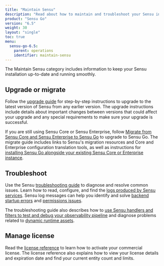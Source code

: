 ```yaml
---
title: "Maintain Sensu"
description: "Read about how to maintain and troubleshoot your Sensu installation, including upgrading to the latest Sensu version."
product: "Sensu Go"
version: "6.5"
weight: 30
layout: "single"
toc: true
menu:
  sensu-go-6.5:
    parent: operations
    identifier: maintain-sensu
---
```


The Maintain Sensu category includes information to keep your Sensu installation up-to-date and running smoothly.

## Upgrade or migrate

Follow the [upgrade guide][1] for step-by-step instructions to upgrade to the latest version of Sensu from any earlier version.
The upgrade instructions include details about important changes between versions that could affect your upgrade and any special requirements to make sure your upgrade is successful.

If you are still using Sensu Core or Sensu Enterprise, follow [Migrate from Sensu Core and Sensu Enterprise to Sensu Go][2] to upgrade to Sensu Go.
The migrate guide includes links to Sensu's migration resources and Core and Enterprise configuration translation tools, as well as instructions for [installing Sensu Go alongside your existing Sensu Core or Enterprise instance][3].

## Troubleshoot

Use the Sensu [troubleshooting guide][4] to diagnose and resolve common issues.
Learn how to read, configure, and find the [logs produced by Sensu services][6].
Sensu log messages can help you identify and solve [backend startup errors][7] and [permissions issues][8].

The troubleshooting guide also describes how to [use Sensu handlers and filters to test and debug your observability pipeline][9] and diagnose problems related to [dynamic runtime assets][10].

## Manage license

Read the [license reference][5] to learn how to activate your commercial license.
The license reference also explains how to view your license details and expiration date and find your current entity count and limits.


[1]: upgrade/
[2]: migrate/
[3]: migrate/#step-by-step-migration-instructions
[4]: troubleshoot/
[5]: license/
[6]: troubleshoot/#service-logging
[7]: troubleshoot/#sensu-backend-startup-errors
[8]: troubleshoot/#permission-issues
[9]: troubleshoot/#handlers-and-event-filters
[10]: troubleshoot/#dynamic-runtime-assets
